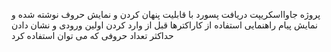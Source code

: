 پروژه جاوااسکریپت دریافت پسورد با قابلیت پنهان کردن و نمایش حروف نوشته شده و نمایش پیام راهنمایی استفاده از کاراکترها قبل از وارد کردن اولین ورودی و نشان دادن حداکثر تعداد حروفی که می توان استفاده کرد
